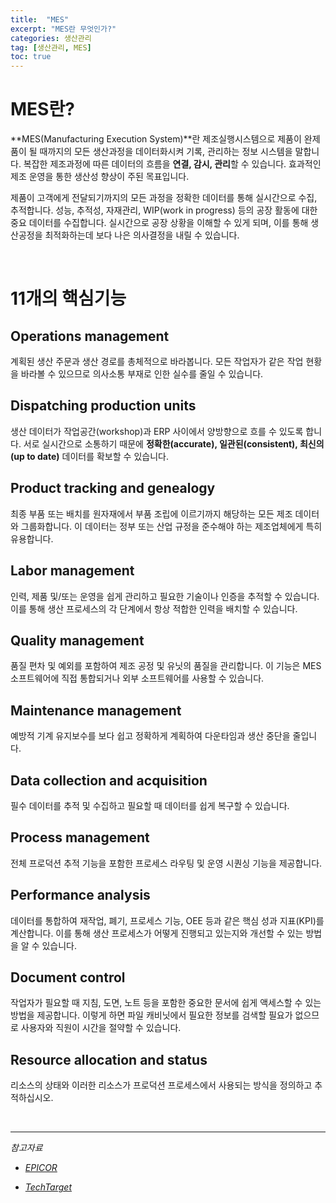 ```yaml
---
title:  "MES"
excerpt: "MES란 무엇인가?"
categories: 생산관리
tag: [생산관리, MES]
toc: true
---
```


# MES란?

**MES(Manufacturing Execution System)**란 제조실행시스템으로 제품이 완제품이 될 때까지의 모든 생산과정을 데이터화시켜 기록, 관리하는 정보 시스템을 말합니다. 복잡한 제조과정에 따른 데이터의 흐름을 **연결, 감시, 관리**할 수 있습니다. 효과적인 제조 운영을 통한 생산성 향상이 주된 목표입니다.



제품이 고객에게 전달되기까지의 모든 과정을 정확한 데이터를 통해 실시간으로 수집, 추적합니다. 성능, 추적성, 자재관리, WIP(work in progress) 등의 공장 활동에 대한 중요 데이터를 수집합니다. 실시간으로 공장 상황을 이해할 수 있게 되며, 이를 통해 생산공정을 최적화하는데 보다 나은 의사결정을 내릴 수 있습니다.

<br/>





# 11개의 핵심기능

## Operations management

계획된 생산 주문과 생산 경로를 총체적으로 바라봅니다. 모든 작업자가 같은 작업 현황을 바라볼 수 있으므로 의사소통 부재로 인한 실수를 줄일 수 있습니다.

## Dispatching production units

생산 데이터가 작업공간(workshop)과 ERP 사이에서 양방향으로 흐를 수 있도록 합니다. 서로 실시간으로 소통하기 때문에 **정확한(accurate), 일관된(consistent), 최신의(up to date)** 데이터를 확보할 수 있습니다.

## Product tracking and genealogy

최종 부품 또는 배치를 원자재에서 부품 조립에 이르기까지 해당하는 모든 제조 데이터와 그룹화합니다. 이 데이터는 정부 또는 산업 규정을 준수해야 하는 제조업체에게 특히 유용합니다.

## Labor management

인력, 제품 및/또는 운영을 쉽게 관리하고 필요한 기술이나 인증을 추적할 수 있습니다. 이를 통해 생산 프로세스의 각 단계에서 항상 적합한 인력을 배치할 수 있습니다.

## Quality management

품질 편차 및 예외를 포함하여 제조 공정 및 유닛의 품질을 관리합니다. 이 기능은 MES 소프트웨어에 직접 통합되거나 외부 소프트웨어를 사용할 수 있습니다.

## Maintenance management

예방적 기계 유지보수를 보다 쉽고 정확하게 계획하여 다운타임과 생산 중단을 줄입니다.

## Data collection and acquisition

필수 데이터를 추적 및 수집하고 필요할 때 데이터를 쉽게 복구할 수 있습니다.

## Process management

전체 프로덕션 추적 기능을 포함한 프로세스 라우팅 및 운영 시퀀싱 기능을 제공합니다.

## Performance analysis

데이터를 통합하여 재작업, 폐기, 프로세스 기능, OEE 등과 같은 핵심 성과 지표(KPI)를 계산합니다. 이를 통해 생산 프로세스가 어떻게 진행되고 있는지와 개선할 수 있는 방법을 알 수 있습니다.

## Document control

작업자가 필요할 때 지침, 도면, 노트 등을 포함한 중요한 문서에 쉽게 액세스할 수 있는 방법을 제공합니다. 이렇게 하면 파일 캐비닛에서 필요한 정보를 검색할 필요가 없으므로 사용자와 직원이 시간을 절약할 수 있습니다.

## Resource allocation and status

리소스의 상태와 이러한 리소스가 프로덕션 프로세스에서 사용되는 방식을 정의하고 추적하십시오.





<br/>

---------------------------------------------

*참고자료*

* *[EPICOR](https://www.epicor.com/en/resource-center/articles/what-is-a-manufacturing-execution-system/)*

* *[TechTarget](https://searcherp.techtarget.com/definition/manufacturing-execution-system-MES)*